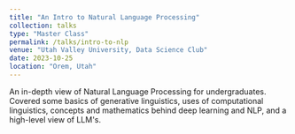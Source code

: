 ```yaml
---
title: "An Intro to Natural Language Processing"
collection: talks
type: "Master Class"
permalink: /talks/intro-to-nlp
venue: "Utah Valley University, Data Science Club"
date: 2023-10-25
location: "Orem, Utah"
---
```


An in-depth view of Natural Language Processing for undergraduates. Covered some basics of generative linguistics, uses of computational linguistics, concepts and mathematics behind deep learning and NLP, and a high-level view of LLM's.
